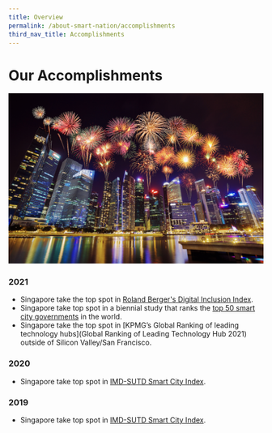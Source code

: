 ```yaml
---
title: Overview
permalink: /about-smart-nation/accomplishments
third_nav_title: Accomplishments
---
```

# Our Accomplishments
![Alt text for image on Isomer site](/images/abt-smart-nation/sg-fireworks.jpg)

### 2021

*   Singapore take the top spot in [Roland Berger's Digital Inclusion Index](/about-smart-nation/digitalinclusionindex2021).
*   Singapore take top spot in a biennial study that ranks the [top 50 smart city governments](/about-smart-nation/smartcitygovernments21-22) in the world.
*   Singapore take the top spot in [KPMG’s Global Ranking of leading technology hubs](Global Ranking of Leading Technology Hub 2021) outside of Silicon Valley/San Francisco.

### 2020

*  Singapore take top spot in [IMD-SUTD Smart City Index](/about-smart-nation/smartcityindex2020).


### 2019

*  Singapore take top spot in [IMD-SUTD Smart City Index](/about-smart-nation/smartcityindex2019).